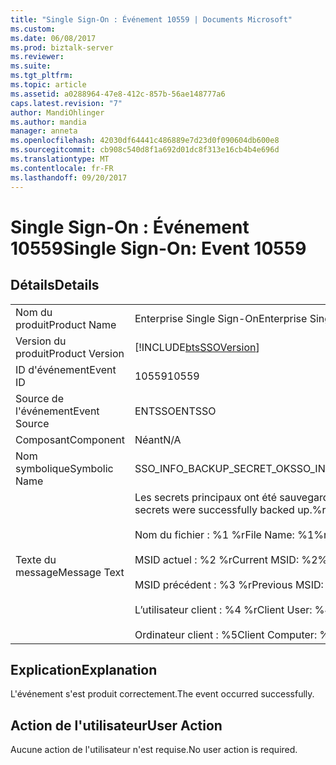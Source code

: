 ```yaml
---
title: "Single Sign-On : Événement 10559 | Documents Microsoft"
ms.custom: 
ms.date: 06/08/2017
ms.prod: biztalk-server
ms.reviewer: 
ms.suite: 
ms.tgt_pltfrm: 
ms.topic: article
ms.assetid: a0288964-47e8-412c-857b-56ae148777a6
caps.latest.revision: "7"
author: MandiOhlinger
ms.author: mandia
manager: anneta
ms.openlocfilehash: 42030df64441c486889e7d23d0f090604db600e8
ms.sourcegitcommit: cb908c540d8f1a692d01dc8f313e16cb4b4e696d
ms.translationtype: MT
ms.contentlocale: fr-FR
ms.lasthandoff: 09/20/2017
---
```

# <a name="single-sign-on-event-10559"></a><span data-ttu-id="eb7ad-102">Single Sign-On : Événement 10559</span><span class="sxs-lookup"><span data-stu-id="eb7ad-102">Single Sign-On: Event 10559</span></span>
## <a name="details"></a><span data-ttu-id="eb7ad-103">Détails</span><span class="sxs-lookup"><span data-stu-id="eb7ad-103">Details</span></span>  
  
|||  
|-|-|  
|<span data-ttu-id="eb7ad-104">Nom du produit</span><span class="sxs-lookup"><span data-stu-id="eb7ad-104">Product Name</span></span>|<span data-ttu-id="eb7ad-105">Enterprise Single Sign-On</span><span class="sxs-lookup"><span data-stu-id="eb7ad-105">Enterprise Single Sign-On</span></span>|  
|<span data-ttu-id="eb7ad-106">Version du produit</span><span class="sxs-lookup"><span data-stu-id="eb7ad-106">Product Version</span></span>|[!INCLUDE[btsSSOVersion](../includes/btsssoversion-md.md)]|  
|<span data-ttu-id="eb7ad-107">ID d'événement</span><span class="sxs-lookup"><span data-stu-id="eb7ad-107">Event ID</span></span>|<span data-ttu-id="eb7ad-108">10559</span><span class="sxs-lookup"><span data-stu-id="eb7ad-108">10559</span></span>|  
|<span data-ttu-id="eb7ad-109">Source de l'événement</span><span class="sxs-lookup"><span data-stu-id="eb7ad-109">Event Source</span></span>|<span data-ttu-id="eb7ad-110">ENTSSO</span><span class="sxs-lookup"><span data-stu-id="eb7ad-110">ENTSSO</span></span>|  
|<span data-ttu-id="eb7ad-111">Composant</span><span class="sxs-lookup"><span data-stu-id="eb7ad-111">Component</span></span>|<span data-ttu-id="eb7ad-112">Néant</span><span class="sxs-lookup"><span data-stu-id="eb7ad-112">N/A</span></span>|  
|<span data-ttu-id="eb7ad-113">Nom symbolique</span><span class="sxs-lookup"><span data-stu-id="eb7ad-113">Symbolic Name</span></span>|<span data-ttu-id="eb7ad-114">SSO_INFO_BACKUP_SECRET_OK</span><span class="sxs-lookup"><span data-stu-id="eb7ad-114">SSO_INFO_BACKUP_SECRET_OK</span></span>|  
|<span data-ttu-id="eb7ad-115">Texte du message</span><span class="sxs-lookup"><span data-stu-id="eb7ad-115">Message Text</span></span>|<span data-ttu-id="eb7ad-116">Les secrets principaux ont été sauvegardés.%r</span><span class="sxs-lookup"><span data-stu-id="eb7ad-116">The master secrets were successfully backed up.%r</span></span><br /><br /> <span data-ttu-id="eb7ad-117">Nom du fichier : %1 %r</span><span class="sxs-lookup"><span data-stu-id="eb7ad-117">File Name: %1%r</span></span><br /><br /> <span data-ttu-id="eb7ad-118">MSID actuel : %2 %r</span><span class="sxs-lookup"><span data-stu-id="eb7ad-118">Current MSID: %2%r</span></span><br /><br /> <span data-ttu-id="eb7ad-119">MSID précédent : %3 %r</span><span class="sxs-lookup"><span data-stu-id="eb7ad-119">Previous MSID: %3%r</span></span><br /><br /> <span data-ttu-id="eb7ad-120">L’utilisateur client : %4 %r</span><span class="sxs-lookup"><span data-stu-id="eb7ad-120">Client User: %4%r</span></span><br /><br /> <span data-ttu-id="eb7ad-121">Ordinateur client : %5</span><span class="sxs-lookup"><span data-stu-id="eb7ad-121">Client Computer: %5</span></span>|  
  
## <a name="explanation"></a><span data-ttu-id="eb7ad-122">Explication</span><span class="sxs-lookup"><span data-stu-id="eb7ad-122">Explanation</span></span>  
 <span data-ttu-id="eb7ad-123">L'événement s'est produit correctement.</span><span class="sxs-lookup"><span data-stu-id="eb7ad-123">The event occurred successfully.</span></span>  
  
## <a name="user-action"></a><span data-ttu-id="eb7ad-124">Action de l'utilisateur</span><span class="sxs-lookup"><span data-stu-id="eb7ad-124">User Action</span></span>  
 <span data-ttu-id="eb7ad-125">Aucune action de l'utilisateur n'est requise.</span><span class="sxs-lookup"><span data-stu-id="eb7ad-125">No user action is required.</span></span>